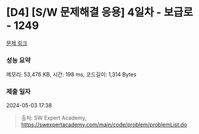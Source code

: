 # [D4] [S/W 문제해결 응용] 4일차 - 보급로 - 1249 

[문제 링크](https://swexpertacademy.com/main/code/problem/problemDetail.do?contestProbId=AV15QRX6APsCFAYD) 

### 성능 요약

메모리: 53,476 KB, 시간: 198 ms, 코드길이: 1,314 Bytes

### 제출 일자

2024-05-03 17:38



> 출처: SW Expert Academy, https://swexpertacademy.com/main/code/problem/problemList.do
